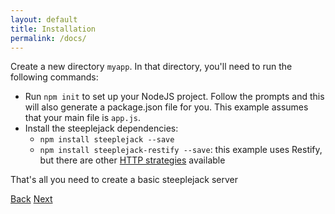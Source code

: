 ```yaml
---
layout: default
title: Installation
permalink: /docs/
---
```


Create a new directory `myapp`. In that directory, you'll need to run the following commands:

- Run `npm init` to set up your NodeJS project. Follow the prompts and this will also generate a package.json file for
  you.  This example assumes that your main file is `app.js`.
- Install the steeplejack dependencies:
    - `npm install steeplejack --save`
    - `npm install steeplejack-restify --save`: this example uses Restify, but there are other 
       [HTTP strategies](/docs/http-strategies) available
 
That's all you need to create a basic steeplejack server

<a href="/docs/your-first-app" class="prev_button">Back</a>
<a href="/docs/your-first-app" class="next_button">Next</a>
